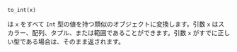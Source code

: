 ```
to_int(x)
```

は `x` をすべて `Int` 型の値を持つ類似のオブジェクトに変換します。引数 `x` はスカラー、配列、タプル、または範囲であることができます。引数 `x` がすでに正しい型である場合は、そのまま返されます。
